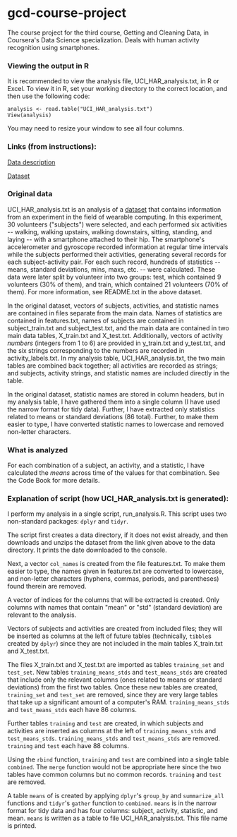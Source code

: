 # gcd-course-project

The course project for the third course, Getting and Cleaning Data, in Coursera's Data Science specialization. Deals with human activity recognition using smartphones.

### Viewing the output in R

It is recommended to view the analysis file, UCI_HAR_analysis.txt, in R or Excel. To view it in R, set your working directory to the correct location, and then use the following code:

    analysis <- read.table("UCI_HAR_analysis.txt")
    View(analysis)

You may need to resize your window to see all four columns.

### Links (from instructions):

[Data description](http://archive.ics.uci.edu/ml/datasets/Human+Activity+Recognition+Using+Smartphones)

[Dataset](https://d396qusza40orc.cloudfront.net/getdata%2Fprojectfiles%2FUCI%20HAR%20Dataset.zip)

### Original data

UCI_HAR_analysis.txt is an analysis of a [dataset](https://d396qusza40orc.cloudfront.net/getdata%2Fprojectfiles%2FUCI%20HAR%20Dataset.zip) that contains information from an experiment in the field of wearable computing. In this experiment, 30 volunteers ("subjects") were selected, and each performed six activities -- walking, walking upstairs, walking downstairs, sitting, standing, and laying -- with a smartphone attached to their hip. The smartphone's accelerometer and gyroscope recorded information at regular time intervals while the subjects performed their activities, generating several records for each subject-activity pair. For each such record, hundreds of statistics -- means, standard deviations, mins, maxs, etc. -- were calculated. These data were later split by volunteer into two groups: test, which contained 9 volunteers (30% of them), and train, which contained 21 volunteers (70% of them). For more information, see README.txt in the above dataset.

In the original dataset, vectors of subjects, activities, and statistic names are contained in files separate from the main data. Names of statistics are contained in features.txt, names of subjects are contained in subject_train.txt and subject_test.txt, and the main data are contained in two main data tables, X_train.txt and X_test.txt. Additionally, vectors of activity _numbers_ (integers from 1 to 6) are provided in y_train.txt and y_test.txt, and the six strings corresponding to the numbers are recorded in activity_labels.txt. In my analysis table, UCI_HAR_analysis.txt, the two main tables are combined back together; all activities are recorded as strings; and subjects, activity strings, and statistic names are included directly in the table.

In the original dataset, statistic names are stored in column headers, but in my analysis table, I have gathered them into a single column (I have used the narrow format for tidy data). Further, I have extracted only statistics related to means or standard deviations (86 total). Further, to make them easier to type, I have converted statistic names to lowercase and removed non-letter characters.

### What is analyzed

For each combination of a subject, an activity, and a statistic, I have calculated the _means_ across time of the values for that combination. See the Code Book for more details. 

### Explanation of script (how UCI_HAR_analysis.txt is generated):

I perform my analysis in a single script, run_analysis.R. This script uses two non-standard packages: `dplyr` and `tidyr`.

The script first creates a data directory, if it does not exist already, and then downloads and unzips the dataset from the link given above to the data directory. It prints the date downloaded to the console.

Next, a vector `col_names` is created from the file features.txt. To make them easier to type, the names given in features.txt are converted to lowercase, and non-letter characters (hyphens, commas, periods, and parentheses) found therein are removed.

A vector of indices for the columns that will be extracted is created. Only columns with names that contain "mean" or "std" (standard deviation) are relevant to the analysis.

Vectors of subjects and activities are created from included files; they will be inserted as columns at the left of future tables (technically, `tibble`s created by `dplyr`) since they are not included in the main tables X_train.txt and X_test.txt.

The files X_train.txt and X_test.txt are imported as tables `training_set` and `test_set`. New tables `training_means_stds` and `test_means_stds` are created that include only the relevant columns (ones related to means or standard deviations) from the first two tables. Once these new tables are created, `training_set` and `test_set` are removed, since they are very large tables that take up a significant amount of a computer's RAM. `training_means_stds` and `test_means_stds` each have 86 columns.

Further tables `training` and `test` are created, in which subjects and activities are inserted as columns at the left of `training_means_stds` and `test_means_stds`. `training_means_stds` and `test_means_stds` are removed. `training` and `test` each have 88 columns.

Using the `rbind` function, `training` and `test` are combined into a single table `combined`. The `merge` function would not be appropriate here since the two tables have common columns but no common records.  `training` and `test` are removed.

A table `means` of is created by applying `dplyr`'s `group_by` and `summarize_all` functions and `tidyr`'s `gather` function to `combined`. `means` is in the narrow format for tidy data and has four columns: subject, activity, statistic, and mean.  `means` is written as a table to file UCI_HAR_analysis.txt. This file name is printed.

